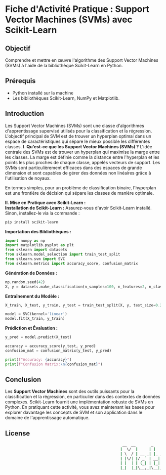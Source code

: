 # Fiche d'Activité Pratique : Support Vector Machines (SVMs) avec Scikit-Learn
## Objectif
 Comprendre et mettre en œuvre l'algorithme des Support Vector Machines (SVMs) à l'aide de la bibliothèque Scikit-Learn en Python.
## Prérequis  
* Python installé sur la machine
* Les bibliothèques Scikit-Learn, NumPy et Matplotlib.
## Introduction
Les Support Vector Machines (SVMs) sont une classe d'algorithmes d'apprentissage supervisé utilisés pour la classification et la régression. L'objectif principal de SVM est de trouver un hyperplan optimal dans un espace de caractéristiques qui sépare le mieux possible les différentes classes.
**I. Qu'est-ce que les Support Vector Machines (SVMs) ?**
L'idée centrale des SVMs est de trouver un hyperplan qui maximise la marge entre les classes. La marge est définie comme la distance entre l'hyperplan et les points les plus proches de chaque classe, appelés vecteurs de support. Les SVMs sont particulièrement efficaces dans des espaces de grande dimension et sont capables de gérer des données non linéaires grâce à l'utilisation de noyaux.

En termes simples, pour un problème de classification binaire, l'hyperplan est une frontière de décision qui sépare les classes de manière optimale.
  
**II. Mise en Pratique avec Scikit-Learn :**  
**Installation de Scikit-Learn :**
  Assurez-vous d'avoir Scikit-Learn installé. Sinon, installez-le via la commande : 
```sh
pip install scikit-learn
```
**Importation des Bibliothèques :**
```python
import numpy as np
import matplotlib.pyplot as plt
from sklearn import datasets
from sklearn.model_selection import train_test_split
from sklearn.svm import SVC
from sklearn.metrics import accuracy_score, confusion_matrix
```
**Génération de Données :**
```python
np.random.seed(42)
X, y = datasets.make_classification(n_samples=100, n_features=2, n_classes=2, n_clusters_per_class=1, n_redundant=0)
```
**Entraînement du Modèle :**
```python
X_train, X_test, y_train, y_test = train_test_split(X, y, test_size=0.2, random_state=42)

model = SVC(kernel='linear')
model.fit(X_train, y_train)
```
**Prédiction et Évaluation :**
```python
y_pred = model.predict(X_test)

accuracy = accuracy_score(y_test, y_pred)
confusion_mat = confusion_matrix(y_test, y_pred)

print(f"Accuracy: {accuracy}")
print(f"Confusion Matrix:\n{confusion_mat}")
```
## Conclusion
Les **Support Vector Machines** sont des outils puissants pour la classification et la régression, en particulier dans des contextes de données complexes. Scikit-Learn fournit une implémentation robuste de SVMs en Python. En pratiquant cette activité, vous avez maintenant les bases pour explorer davantage les concepts de SVM et son application dans le domaine de l'apprentissage automatique.
## License
```sh
                                                     __  __       _        _          _______             
                                                    |  \/  |     | |      (_)        |__   __|            
                                                    | \  / | __ _| |_ _ __ ___  __      | | ___ _ __ __ _ 
                                                    | |\/| |/ _` | __| '__| \ \/ /      | |/ _ \ '__/ _` |
                                                    | |  | | (_| | |_| |  | |>  <       | |  __/ | | (_| |
                                                    |_|  |_|\__,_|\__|_|  |_/_/\_\      |_|\___|_|  \__,_|   🇲🇬
```
                                                       





